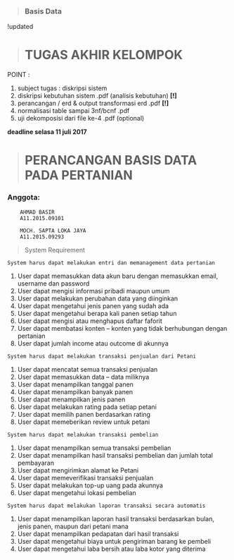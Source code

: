 >### Basis Data

!updated
># TUGAS AKHIR KELOMPOK
POINT :
1. subject tugas : diskripsi sistem
2. diskripsi kebutuhan sistem .pdf (analisis kebutuhan) **[!]**
3. perancangan / erd & output transformasi erd .pdf **[!]**
4. normalisasi table sampai 3nf/bcnf .pdf
5. uji dekomposisi dari file ke-4 .pdf (optional)

**deadline selasa 11 juli 2017**


># PERANCANGAN BASIS DATA PADA PERTANIAN

### Anggota:

```
	AHMAD BASIR
	A11.2015.09101
```
```
	MOCH. SAPTA LOKA JAYA
	A11.2015.09293
```

>System Requirement

```System harus dapat melakukan entri dan memanagement data pertanian```
1. User dapat memasukkan data akun baru dengan memasukkan email, username dan password
2. User dapat mengisi informasi pribadi maupun umum
3. User dapat melakukan perubahan data yang diinginkan
4. User dapat mengetahui jenis panen yang sudah ada
5. User dapat mengetahui berapa kali panen setiap tahun
6. User dapat mengisi atau menghapus daftar faforit
7. User dapat membatasi konten – konten yang tidak berhubungan dengan pertanian
8. User dapat jumlah income atau outcome di akunnya

```System harus dapat melakukan transaksi penjualan dari Petani```
1. User dapat mencatat semua transaksi penjualan
2. User dapat memasukkan data – data miliknya
3. User dapat menampilkan tanggal panen
4. User dapat menampilkan banyak panen
5. User dapat menampilkan jenis panen
6. User dapat melakukan rating pada setiap petani
7. User dapat memilih panen berdasarkan rating
8. User dapat memeberikan review untuk petani

```System harus dapat melakukan transaksi pembelian```
1. User dapat menampilkan semua transaksi pembelian
2. User dapat menampilkan hasil transaksi pembelian dan jumlah total pembayaran
3. User dapat mengirimkan alamat ke Petani
4. User dapat memeverifikasi transaksi penjualan
5. User dapat melakukan top-up uang pada akunnya
6. User dapat mengetahui lokasi pembelian

```System harus dapat melakukan laporan transaksi secara automatis```
1. User dapat menampilkan laporan hasil transaksi berdasarkan bulan, jenis panen, maupun dari petani mana
2. User dapat menampilkan pedapatan dari hasil transaksi
3. User dapat mengetahui biaya untuk pengiriman barang ke pembeli
4. User dapat mengetahui laba bersih atau laba kotor yang diterima

